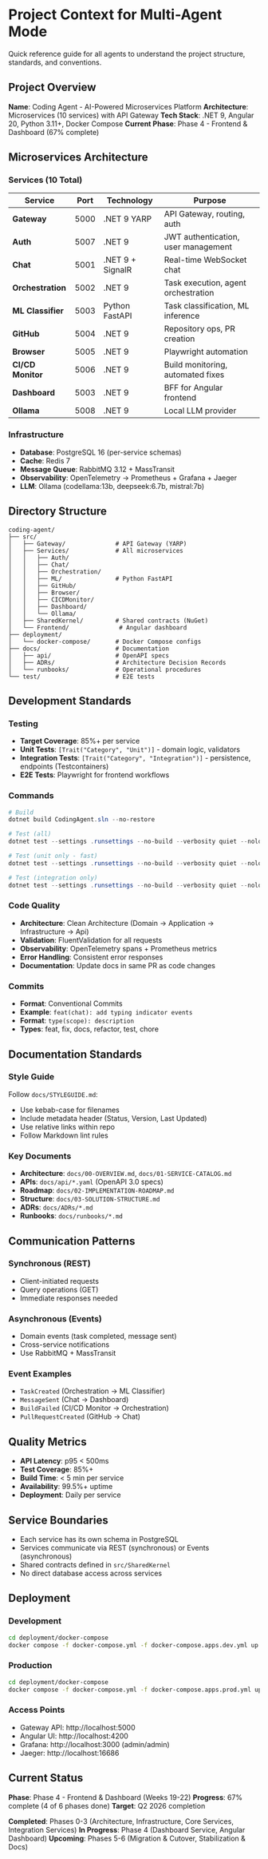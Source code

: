 # Project Context for Multi-Agent Mode

Quick reference guide for all agents to understand the project structure, standards, and conventions.

## Project Overview

**Name**: Coding Agent - AI-Powered Microservices Platform
**Architecture**: Microservices (10 services) with API Gateway
**Tech Stack**: .NET 9, Angular 20, Python 3.11+, Docker Compose
**Current Phase**: Phase 4 - Frontend & Dashboard (67% complete)

## Microservices Architecture

### Services (10 Total)

| Service | Port | Technology | Purpose |
|---------|------|------------|---------|
| **Gateway** | 5000 | .NET 9 YARP | API Gateway, routing, auth |
| **Auth** | 5007 | .NET 9 | JWT authentication, user management |
| **Chat** | 5001 | .NET 9 + SignalR | Real-time WebSocket chat |
| **Orchestration** | 5002 | .NET 9 | Task execution, agent orchestration |
| **ML Classifier** | 5003 | Python FastAPI | Task classification, ML inference |
| **GitHub** | 5004 | .NET 9 | Repository ops, PR creation |
| **Browser** | 5005 | .NET 9 | Playwright automation |
| **CI/CD Monitor** | 5006 | .NET 9 | Build monitoring, automated fixes |
| **Dashboard** | 5003 | .NET 9 | BFF for Angular frontend |
| **Ollama** | 5008 | .NET 9 | Local LLM provider |

### Infrastructure

- **Database**: PostgreSQL 16 (per-service schemas)
- **Cache**: Redis 7
- **Message Queue**: RabbitMQ 3.12 + MassTransit
- **Observability**: OpenTelemetry → Prometheus + Grafana + Jaeger
- **LLM**: Ollama (codellama:13b, deepseek:6.7b, mistral:7b)

## Directory Structure

```
coding-agent/
├── src/
│   ├── Gateway/              # API Gateway (YARP)
│   ├── Services/             # All microservices
│   │   ├── Auth/
│   │   ├── Chat/
│   │   ├── Orchestration/
│   │   ├── ML/               # Python FastAPI
│   │   ├── GitHub/
│   │   ├── Browser/
│   │   ├── CICDMonitor/
│   │   ├── Dashboard/
│   │   └── Ollama/
│   ├── SharedKernel/         # Shared contracts (NuGet)
│   └── Frontend/              # Angular dashboard
├── deployment/
│   └── docker-compose/       # Docker Compose configs
├── docs/                     # Documentation
│   ├── api/                  # OpenAPI specs
│   ├── ADRs/                 # Architecture Decision Records
│   └── runbooks/             # Operational procedures
└── test/                     # E2E tests
```

## Development Standards

### Testing

- **Target Coverage**: 85%+ per service
- **Unit Tests**: `[Trait("Category", "Unit")]` - domain logic, validators
- **Integration Tests**: `[Trait("Category", "Integration")]` - persistence, endpoints (Testcontainers)
- **E2E Tests**: Playwright for frontend workflows

### Commands

```powershell
# Build
dotnet build CodingAgent.sln --no-restore

# Test (all)
dotnet test --settings .runsettings --no-build --verbosity quiet --nologo

# Test (unit only - fast)
dotnet test --settings .runsettings --no-build --verbosity quiet --nologo --filter "Category=Unit"

# Test (integration only)
dotnet test --settings .runsettings --no-build --verbosity quiet --nologo --filter "Category=Integration"
```

### Code Quality

- **Architecture**: Clean Architecture (Domain → Application → Infrastructure → Api)
- **Validation**: FluentValidation for all requests
- **Observability**: OpenTelemetry spans + Prometheus metrics
- **Error Handling**: Consistent error responses
- **Documentation**: Update docs in same PR as code changes

### Commits

- **Format**: Conventional Commits
- **Example**: `feat(chat): add typing indicator events`
- **Format**: `type(scope): description`
- **Types**: feat, fix, docs, refactor, test, chore

## Documentation Standards

### Style Guide

Follow `docs/STYLEGUIDE.md`:
- Use kebab-case for filenames
- Include metadata header (Status, Version, Last Updated)
- Use relative links within repo
- Follow Markdown lint rules

### Key Documents

- **Architecture**: `docs/00-OVERVIEW.md`, `docs/01-SERVICE-CATALOG.md`
- **APIs**: `docs/api/*.yaml` (OpenAPI 3.0 specs)
- **Roadmap**: `docs/02-IMPLEMENTATION-ROADMAP.md`
- **Structure**: `docs/03-SOLUTION-STRUCTURE.md`
- **ADRs**: `docs/ADRs/*.md`
- **Runbooks**: `docs/runbooks/*.md`

## Communication Patterns

### Synchronous (REST)
- Client-initiated requests
- Query operations (GET)
- Immediate responses needed

### Asynchronous (Events)
- Domain events (task completed, message sent)
- Cross-service notifications
- Use RabbitMQ + MassTransit

### Event Examples
- `TaskCreated` (Orchestration → ML Classifier)
- `MessageSent` (Chat → Dashboard)
- `BuildFailed` (CI/CD Monitor → Orchestration)
- `PullRequestCreated` (GitHub → Chat)

## Quality Metrics

- **API Latency**: p95 < 500ms
- **Test Coverage**: 85%+
- **Build Time**: < 5 min per service
- **Availability**: 99.5%+ uptime
- **Deployment**: Daily per service

## Service Boundaries

- Each service has its own schema in PostgreSQL
- Services communicate via REST (synchronous) or Events (asynchronous)
- Shared contracts defined in `src/SharedKernel`
- No direct database access across services

## Deployment

### Development
```bash
cd deployment/docker-compose
docker compose -f docker-compose.yml -f docker-compose.apps.dev.yml up
```

### Production
```bash
cd deployment/docker-compose
docker compose -f docker-compose.yml -f docker-compose.apps.prod.yml up --build -d
```

### Access Points
- Gateway API: http://localhost:5000
- Angular UI: http://localhost:4200
- Grafana: http://localhost:3000 (admin/admin)
- Jaeger: http://localhost:16686

## Current Status

**Phase**: Phase 4 - Frontend & Dashboard (Weeks 19-22)
**Progress**: 67% complete (4 of 6 phases done)
**Target**: Q2 2026 completion

**Completed**: Phases 0-3 (Architecture, Infrastructure, Core Services, Integration Services)
**In Progress**: Phase 4 (Dashboard Service, Angular Dashboard)
**Upcoming**: Phases 5-6 (Migration & Cutover, Stabilization & Docs)


